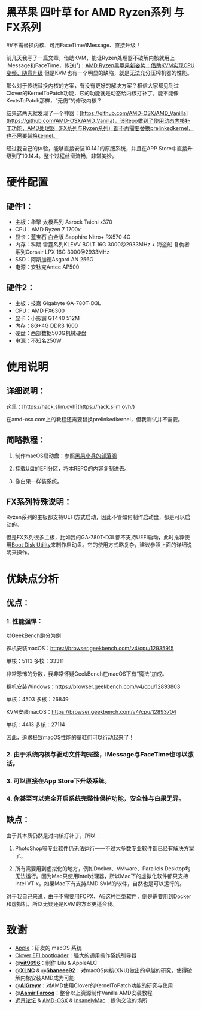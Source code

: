 # 黑苹果 四叶草 for AMD Ryzen系列 与 FX系列

##不需替换内核、可用FaceTime/iMessage、直接升级！

前几天我写了一篇文章，借助KVM，能让Ryzen处理器不破解内核就用上iMessage和FaceTime，传送门：[AMD Ryzen黑苹果新姿势：借助KVM实现CPU变频、随意升级](https://www.itmanbu.com/ryzen-hackintosh-using-kvm-proxmox.html) 但是KVM也有一个明显的缺陷，就是无法充分压榨机器的性能。

那么对于传统替换内核的方案，有没有更好的解决方案？相信大家都见到过Clover的KernelToPatch功能，它的功能就是动态给内核打补丁。能不能像KextsToPatch那样，“无伤”的修改内核？

结果这两天就发现了一个神器：[https://github.com/AMD-OSX/AMD_Vanilla](https://github.com/AMD-OSX/AMD_Vanilla)，该Repo做到了使用动态内核补丁功能，AMD处理器（FX系列与Ryzen系列）都不再需要替换prelinkedkernel，也不需要替换kernel。

经过我自己的体验，能够直接安装10.14.1的原版系统，并且在APP Store中直接升级到了10.14.4。整个过程丝滑流畅，非常美妙。

# 硬件配置

## 硬件1：

- 主板：华擎 太极系列 Asrock Taichi x370
- CPU：AMD Ryzen 7 1700x
- 显卡：蓝宝石 白金版 Sapphire Nitro+ RX570 4G
- 内存：科赋 雷霆系列KLEVV BOLT 16G 3000@2933MHz + 海盗船 复仇者系列Corsair LPX 16G 3000@2933MHz
- SSD：阿斯加德Asgard AN 256G
- 电源：安钛克Antec AP500

## 硬件2：

- 主板：技嘉 Gigabyte GA-780T-D3L
- CPU：AMD FX6300
- 显卡：小影霸 GT440 512M
- 内存：8G+4G DDR3 1600
- 硬盘：西部数据500G机械硬盘
- 电源：不知名250W

# 使用说明

## 详细说明：

这里：[https://hack.slim.ovh](https://hack.slim.ovh/)

在amd-osx.com上的教程还需要替换prelinkedkernel，但我测试并不需要。

## 简略教程：

1. 制作macOS启动盘：参照[黑果小兵的部落阁](https://blog.daliansky.net)

2. 挂载U盘的EFI分区，将本REPO的内容复制进去。

3. 像白果一样装系统。

## FX系列特殊说明：

Ryzen系列的主板都支持UEFI方式启动，因此不管如何制作启动盘，都是可以启动的。

但是FX系列很多主板，比如我的GA-780T-D3L都不支持UEFI启动，此时推荐使用[Boot Disk Utility](http://cvad-mac.narod.ru/index/bootdiskutility_exe/0-5)来制作启动盘。它的使用方式略复杂，建议参照上面的详细说明来操作。

# 优缺点分析

## 优点：

### 1. 性能强悍：

以GeekBench跑分为例

裸机安装macOS：https://browser.geekbench.com/v4/cpu/12935915

单核：5113     多核：33311

非常恐怖的分数，我非常怀疑GeekBench在macOS下有“魔法”加成。

裸机安装Windows：https://browser.geekbench.com/v4/cpu/12893803

单核：4503     多核：26849

KVM安装macOS：https://browser.geekbench.com/v4/cpu/12893704

单核：4413     多核：27114

因此，追求极致macOS性能的童鞋们可以行动起来了！

### 2. 由于系统内核与驱动文件均完整，iMessage与FaceTime也可以激活。

### 3. 可以直接在App Store下升级系统。

### 4. 你甚至可以完全开启系统完整性保护功能，安全性与白果无异。

## 缺点：

由于其本质仍然是对内核打补丁，所以：

1. PhotoShop等专业软件仍无法运行——不过大多数专业软件都已经有解决方案了。

2. 所有需要用到虚拟化的地方，例如Docker、VMware、Parallels Desktop均无法运行。因为Mac只使用Intel处理器，所以Mac下的虚拟化软件都只支持Intel VT-x。如果Mac下有支持AMD SVM的软件，自然也是可以运行的。

对于我自己来说，由于不需要用FCPX、AE这种巨型软件，倒是需要用到Docker和虚拟机，所以无疑还是KVM的方案更适合我。

# 致谢

- [Apple](https://www.apple.com)：研发的 macOS 系统
- [Clover EFI bootloader](https://sourceforge.net/projects/cloverefiboot/)：强大的通用操作系统引导器
- @[**vit9696**](https://github.com/vit9696)：制作 Lilu & AppleALC
- @[**XLNC**](https://github.com/XLNCs) & @[**Shaneee92**](https://github.com/Shaneee92)：对macOS内核(XNU)做出的卓越的研究，使得破解内核安装AMD成为可能
- @[**AlGreyy**](https://github.com/AlGreyy)：对AMD使用Clover的KernelToPatch功能的研究与使用
- @[**Aamir Farooq**](https://github.com/SlimShadyIAm/)：整合以上资源制作Vanilla AMD安装教程
- [远景论坛](http://bbs.pcbeta.com) & [AMD-OSX](https://www.amd-osx.com) & [InsanelyMac](http://www.insanelymac.com)：提供交流的场所

